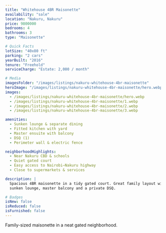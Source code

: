 ```yaml
---
title: "Whitehouse 4BR Maisonette"
availability: "sale"
location: "Nakuru, Nakuru"
price: 9800000
bedrooms: 4
bathrooms: 3
type: "Maisonette"

# Quick Facts
lotSize: "40x80 ft"
parking: "2 cars"
yearBuilt: "2016"
tenure: "Freehold"
serviceCharge: "Estate: 2,000 / month"

# Media
imagesFolder: "/images/listings/nakuru-whitehouse-4br-maisonette"
heroImage: "/images/listings/nakuru-whitehouse-4br-maisonette/hero.webp"
images:
  - /images/listings/nakuru-whitehouse-4br-maisonette/hero.webp
  - /images/listings/nakuru-whitehouse-4br-maisonette/1.webp
  - /images/listings/nakuru-whitehouse-4br-maisonette/2.webp
  - /images/listings/nakuru-whitehouse-4br-maisonette/3.webp

amenities:
  - Sunken lounge & separate dining
  - Fitted kitchen with yard
  - Master ensuite with balcony
  - DSQ (1)
  - Perimeter wall & electric fence

neighborhoodHighlights:
  - Near Nakuru CBD & schools
  - Quiet gated court
  - Easy access to Nairobi–Nakuru highway
  - Close to supermarkets & services

description: |
  Spacious 4BR maisonette in a tidy gated court. Great family layout with
  sunken lounge, master balcony and a private DSQ.

# Badges
isNew: false
isReduced: false
isFurnished: false
---
```

Family-sized maisonette in a neat gated neighborhood.
